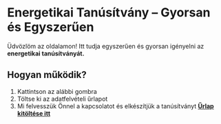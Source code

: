 # Energetikai Tanúsítvány – Gyorsan és Egyszerűen

Üdvözlöm az oldalamon!
Itt tudja egyszerűen és gyorsan igényelni az **energetikai tanúsítványát.**

## Hogyan működik?

1. Kattintson az alábbi gombra
2. Töltse ki az adatfelvételi űrlapot
3. Mi felvesszük Önnel a kapcsolatot és elkészítjük a tanúsítványt
[**Űrlap kitöltése itt**](https://forms.gle/KHzw8ygzvceyY1bS8)
